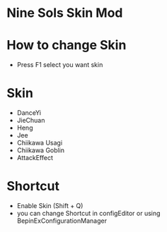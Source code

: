 # Nine Sols Skin Mod

# How to change Skin
- Press F1 select you want skin

# Skin
- DanceYi
- JieChuan
- Heng
- Jee
- Chiikawa Usagi
- Chiikawa Goblin
- AttackEffect

# Shortcut
- Enable Skin (Shift + Q) 
- you can change Shortcut in configEditor or using BepinExConfigurationManager

